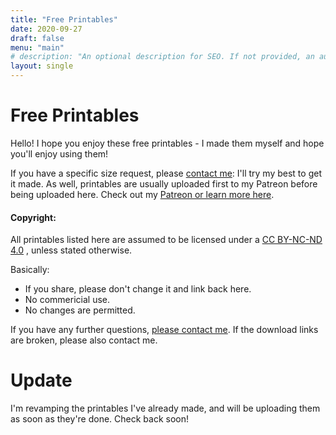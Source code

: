 ```yaml
---
title: "Free Printables"
date: 2020-09-27
draft: false
menu: "main"
# description: "An optional description for SEO. If not provided, an automatically created summary will be used."
layout: single
---
```


# Free Printables

Hello! I hope you enjoy these free printables - I made them myself and hope you'll enjoy using them!

If you have a specific size request, please [contact me](/about): I'll try my best to get it made. As well, printables are usually uploaded first to my Patreon before being uploaded here. Check out my [Patreon or learn more here](/support).

#### Copyright:
All printables listed here are assumed to be licensed under a [CC BY-NC-ND 4.0](http://creativecommons.org/licenses/by-nc-nd/4.0/)
, unless stated otherwise.

Basically:
- If you share, please don't change it and link back here.
- No commericial use.
- No changes are permitted.

If you have any further questions, [please contact me](/about). If the download links are broken, please also contact me.

# Update
I'm revamping the printables I've already made, and will be uploading them as soon as they're done. Check back soon!

